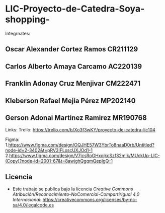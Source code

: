 # LIC-Proyecto-de-Catedra-Soya-shopping-

Integrnates:
##  Oscar Alexander Cortez Ramos	CR211129 
##  Carlos Alberto Amaya Carcamo	AC220139 
##  Franklin Adonay Cruz Menjivar	CM222471
##  Kleberson Rafael Mejía Pérez	MP202140
##  Gerson Adonai Martinez Ramirez	MR190768 

Links:
Trello: https://trello.com/b/Xo3f3wKY/proyecto-de-catedra-lic104

Figma: 
1.https://www.figma.com/design/OQJHE57W3YbrTo8naaD0rb/Untitled?node-id=2-3402&t=pRV3IFLxscUXJOd1-1
2.https://www.figma.com/design/V7jcsRoGHxqjkcSzf32mIk/MUckUp-LIC-(Copy)?node-id=2001-67&t=8awjghQgqmQepIgQ-1

## Licencia
- Este trabajo se publica bajo la licencia _Creative Commons Atribución/Reconocimiento-NoComercial-CompartirIgual 4.0 Internacional_: https://creativecommons.org/licenses/by-nc-sa/4.0/legalcode.es
